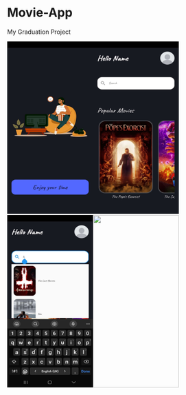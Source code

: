 # Movie-App
My Graduation Project

<img src="https://github.com/HaneenAl-Zaghari/Movie-App/blob/main/Images/Screenshot_20230508_071148.jpg"  width="200" height="400"><img src="https://github.com/HaneenAl-Zaghari/Movie-App/blob/main/Images/Screenshot_20230509_175157.jpg"  width="200" height="400"><img src="https://github.com/HaneenAl-Zaghari/Movie-App/blob/main/Images/Screenshot_20230509_175213.jpg"  width="200" height="400"><img src="https://github.com/HaneenAl-Zaghari/Movie-App/blob/main/Images/SScreenshot_20230518_172800.jpg"  width="200" height="400">


